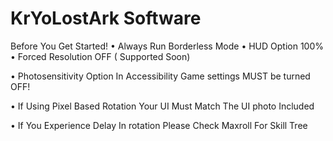 # KrYoLostArk Software

Before You Get Started!
• Always Run Borderless Mode
• HUD Option 100%
• Forced Resolution OFF ( Supported Soon)

• Photosensitivity Option In Accessibility Game settings MUST be turned OFF!

• If Using Pixel Based Rotation Your UI Must Match The UI photo Included

• If You Experience Delay In rotation Please Check Maxroll For Skill Tree
